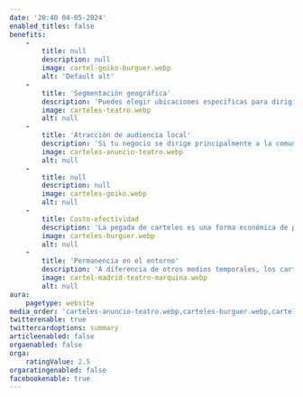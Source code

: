 ```yaml
---
date: '20:40 04-05-2024'
enabled_titles: false
benefits:
    -
        title: null
        description: null
        image: cartel-goiko-burguer.webp
        alt: 'Default alt'
    -
        title: 'Segmentación geográfica'
        description: 'Puedes elegir ubicaciones específicas para dirigir tu mensaje a audiencias locales o en áreas específicas de interés.'
        image: carteles-teatro.webp
        alt: null
    -
        title: 'Atracción de audiencia local'
        description: 'Si tu negocio se dirige principalmente a la comunidad local, una pegada de carteles es una acción muy efectiva para llegar a ese público objetivo.'
        image: carteles-anuncio-teatro.webp
        alt: null
    -
        title: null
        description: null
        image: carteles-goiko.webp
        alt: null
    -
        title: Costo-efectividad
        description: 'La pegada de carteles es una forma económica de publicidad en comparación con otros medios más costosos.'
        image: carteles-burguer.webp
        alt: null
    -
        title: 'Permanencia en el entorno'
        description: 'A diferencia de otros medios temporales, los carteles en las calles permanecen en el entorno durante un período prolongado, aumentando su exposición.'
        image: cartel-madrid-teatro-marquina.webp
        alt: null
aura:
    pagetype: website
media_order: 'carteles-anuncio-teatro.webp,carteles-burguer.webp,carteles-goiko.webp,carteles-teatro.webp,cartel-goiko-burguer.webp,cartel-madrid-teatro-marquina.webp,teatro-principe-gran-via.webp'
twitterenable: true
twittercardoptions: summary
articleenabled: false
orgaenabled: false
orga:
    ratingValue: 2.5
orgaratingenabled: false
facebookenable: true
---
```


